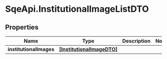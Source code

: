 # SqeApi.InstitutionalImageListDTO

## Properties

Name | Type | Description | Notes
------------ | ------------- | ------------- | -------------
**institutionalImages** | [**[InstitutionalImageDTO]**](InstitutionalImageDTO.md) |  | 


